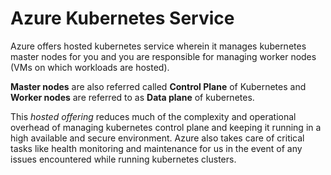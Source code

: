 # Azure Kubernetes Service

Azure offers hosted kubernetes service wherein it manages  kubernetes master nodes for you and you are responsible for managing worker nodes (VMs on which workloads are hosted).

__Master nodes__ are also referred called __Control Plane__ of Kubernetes and __Worker nodes__ are referred to as __Data plane__ of kubernetes.

This _hosted offering_ reduces much of the complexity and operational overhead of managing kubernetes control plane and keeping it running in a high available and secure environment. Azure also takes care of critical tasks like health monitoring and maintenance for us in the event of any issues encountered while running kubernetes clusters.

